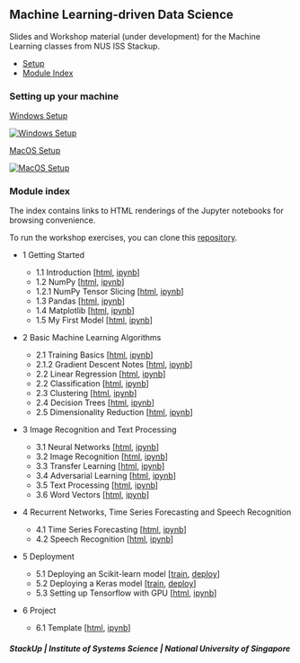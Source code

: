 ## Machine Learning-driven Data Science

Slides and Workshop material (under development) for the Machine Learning classes from NUS ISS Stackup.

- [Setup](#setting-up-your-machine)
- [Module Index](#module-index)

### Setting up your machine

[Windows Setup](https://www.youtube.com/watch?v=DzIIjWz11Fc)

[![Windows Setup](https://img.youtube.com/vi/DzIIjWz11Fc/0.jpg)](https://www.youtube.com/watch?v=DzIIjWz11Fc)

[MacOS Setup](https://www.youtube.com/watch?v=fjzx9HKGEzQ)

[![MacOS Setup](https://img.youtube.com/vi/fjzx9HKGEzQ/0.jpg)](https://www.youtube.com/watch?v=fjzx9HKGEzQ)

### Module index

The index contains links to HTML renderings of the Jupyter notebooks for browsing convenience.

To run the workshop exercises, you can clone this [repository](https://github.com/lisaong/mldds-courseware).

- 1 Getting Started
  - 1.1 Introduction [[html](https://lisaong.github.io/mldds-courseware/01_GettingStarted/intro.slides.html), [ipynb](https://github.com/lisaong/mldds-courseware/blob/master/01_GettingStarted/intro.ipynb)]
  - 1.2 NumPy [[html](https://lisaong.github.io/mldds-courseware/01_GettingStarted/numpy.slides.html), [ipynb](https://github.com/lisaong/mldds-courseware/blob/master/01_GettingStarted/numpy.ipynb)]
  - 1.2.1 NumPy Tensor Slicing [[html](https://lisaong.github.io/mldds-courseware/01_GettingStarted/numpy-tensor-slicing.slides.html), [ipynb](https://github.com/lisaong/mldds-courseware/blob/master/01_GettingStarted/numpy-tensor-slicing.ipynb)]
  - 1.3 Pandas [[html](https://lisaong.github.io/mldds-courseware/01_GettingStarted/pandas.slides.html), [ipynb](https://github.com/lisaong/mldds-courseware/blob/master/01_GettingStarted/pandas.ipynb)]
  - 1.4 Matplotlib [[html](https://lisaong.github.io/mldds-courseware/01_GettingStarted/matplotlib.slides.html), [ipynb](https://github.com/lisaong/mldds-courseware/blob/master/01_GettingStarted/matplotlib.ipynb)]
  - 1.5 My First Model [[html](https://lisaong.github.io/mldds-courseware/01_GettingStarted/my-first-model.slides.html), [ipynb](https://github.com/lisaong/mldds-courseware/blob/master/01_GettingStarted/my-first-model.ipynb)]

- 2 Basic Machine Learning Algorithms
  - 2.1 Training Basics [[html](https://lisaong.github.io/mldds-courseware/02_BasicMLAlgorithms/training-basics.slides.html), [ipynb](https://github.com/lisaong/mldds-courseware/blob/master/02_BasicMLAlgorithms/training-basics.ipynb)]
  - 2.1.2 Gradient Descent Notes [[html](https://lisaong.github.io/mldds-courseware/02_BasicMLAlgorithms/gradient-descent-notes.html), [ipynb](https://github.com/lisaong/mldds-courseware/blob/master/02_BasicMLAlgorithms/gradient-descent-notes.ipynb)]
  - 2.2 Linear Regression [[html](https://lisaong.github.io/mldds-courseware/02_BasicMLAlgorithms/linear-regression.slides.html), [ipynb](https://github.com/lisaong/mldds-courseware/blob/master/02_BasicMLAlgorithms/linear-regression.ipynb)]
  - 2.2 Classification [[html](https://lisaong.github.io/mldds-courseware/02_BasicMLAlgorithms/classification.slides.html), [ipynb](https://github.com/lisaong/mldds-courseware/blob/master/02_BasicMLAlgorithms/classification.ipynb)]
  - 2.3 Clustering [[html](https://lisaong.github.io/mldds-courseware/02_BasicMLAlgorithms/clustering.slides.html), [ipynb](https://github.com/lisaong/mldds-courseware/blob/master/02_BasicMLAlgorithms/clustering.ipynb)]
  - 2.4 Decision Trees [[html](https://lisaong.github.io/mldds-courseware/02_BasicMLAlgorithms/decision-trees.slides.html), [ipynb](https://github.com/lisaong/mldds-courseware/blob/master/02_BasicMLAlgorithms/decision-trees.ipynb)]
  - 2.5 Dimensionality Reduction [[html](https://lisaong.github.io/mldds-courseware/02_BasicMLAlgorithms/dimensionality.slides.html), [ipynb](https://github.com/lisaong/mldds-courseware/blob/master/02_BasicMLAlgorithms/dimensionality.ipynb)]

- 3 Image Recognition and Text Processing
  - 3.1 Neural Networks [[html](https://lisaong.github.io/mldds-courseware/03_TextImage/neural-networks.slides.html), [ipynb](https://github.com/lisaong/mldds-courseware/blob/master/03_TextImage/neural-networks.ipynb)]
  - 3.2 Image Recognition [[html](https://lisaong.github.io/mldds-courseware/03_TextImage/image.slides.html), [ipynb](https://github.com/lisaong/mldds-courseware/blob/master/03_TextImage/image.ipynb)]
  - 3.3 Transfer Learning [[html](https://lisaong.github.io/mldds-courseware/03_TextImage/transfer-learning.slides.html), [ipynb](https://github.com/lisaong/mldds-courseware/blob/master/03_TextImage/transfer-learning.ipynb)]
  - 3.4 Adversarial Learning [[html](https://lisaong.github.io/mldds-courseware/03_TextImage/adversarial.slides.html), [ipynb](https://github.com/lisaong/mldds-courseware/blob/master/03_TextImage/adversarial.ipynb)]
  - 3.5 Text Processing [[html](https://lisaong.github.io/mldds-courseware/03_TextImage/text.slides.html), [ipynb](https://github.com/lisaong/mldds-courseware/blob/master/03_TextImage/text.ipynb)]
  - 3.6 Word Vectors [[html](https://lisaong.github.io/mldds-courseware/03_TextImage/word-vectors.slides.html), [ipynb](https://github.com/lisaong/mldds-courseware/blob/master/03_TextImage/word-vectors.ipynb)]

- 4 Recurrent Networks, Time Series Forecasting and Speech Recognition
  - 4.1 Time Series Forecasting [[html](https://lisaong.github.io/mldds-courseware/04_SpeechTimeSeries/timeseries.slides.html), [ipynb](https://github.com/lisaong/mldds-courseware/blob/master/04_SpeechTimeSeries/timeseries.ipynb)]
  - 4.2 Speech Recognition [[html](https://lisaong.github.io/mldds-courseware/04_SpeechTimeSeries/speech.slides.html), [ipynb](https://github.com/lisaong/mldds-courseware/blob/master/04_SpeechTimeSeries/speech.ipynb)]

- 5 Deployment
  - 5.1 Deploying an Scikit-learn model [[train](https://github.com/lisaong/mldds-courseware/blob/master/05_Deploy/sklearn_example.train.py), [deploy](https://github.com/lisaong/mldds-courseware/blob/master/05_Deploy/sklearn_example.deploy.py)]
  - 5.2 Deploying a Keras model [[train](https://github.com/lisaong/mldds-courseware/blob/master/05_Deploy/keras_example.train.py), [deploy](https://github.com/lisaong/mldds-courseware/blob/master/05_Deploy/keras_example.deploy.py)]
  - 5.3 Setting up Tensorflow with GPU [[html](https://lisaong.github.io/mldds-courseware/05_Deploy/tensorflow_gpu.slides.html), [ipynb](https://github.com/lisaong/mldds-courseware/blob/master/05_Deploy/tensorflow_gpu.ipynb)]

- 6 Project
  - 6.1 Template [[html](https://lisaong.github.io/mldds-courseware/06_Project/project-template.slides.html), [ipynb](https://github.com/lisaong/mldds-courseware/blob/master/06_Project/project-template.ipynb)]

##### StackUp | Institute of Systems Science | National University of Singapore

